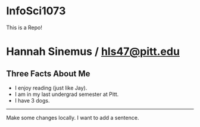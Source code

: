 InfoSci1073
===========

This is a Repo!  

Hannah Sinemus / hls47@pitt.edu
==================
Three Facts About Me
---

*   I enjoy reading (just like Jay).
*   I am in my last undergrad semester at Pitt.
*   I have 3 dogs.

---
Make some changes locally.  I want to add  a sentence.
